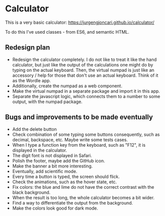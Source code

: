 # Calculator

This is a very basic calculator: https://jurgengjoncari.github.io/calculator/

To do this I've used classes - from ES6, and semantic HTML.

## Redesign plan
- Redesign the calculator completely. I do not like to treat it like the hand calculator, but just like the output of the calculations one might do by typing on the actual keyboard. Then, the virtual numpad is just like an accessory / help for those that don't use an actual keyboard. Think of it as the Wordle app. 
- Additionally, create the numpad as a web component. 
- Make the virtual numpad in a separate package and import it in this app. 
- Separate the javascript logic, which connects them to a number to some output, with the numpad package. 


## Bugs and improvements to be made eventually
- Add the delete button
- Check combination of some typing some buttons consequently, such as decimal, backspace, etc. Maybe write some tests cases. 
- When I type a function key from the keyboard, such as "F12", it is displayed in the calculator. 
- The digit font is not displayed in Safari. 
- Polish the footer, maybe add the GitHub icon. 
- Make the banner a bit more interesting. 
- Eventually, add scientific mode. 
- Every time a button is typed, the screen should flick. 
- Check the animations, such as the hover state, etc. 
- Fix colors: the blue and lime do not have the correct contrast with the black background. 
- When the result is too long, the whole calculator becomes a bit wider. 
- Find a way to differentiate the output from the background. 
- Make the colors look good for dark mode. 